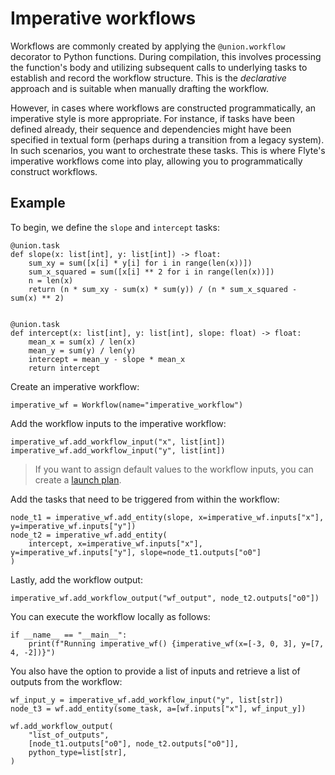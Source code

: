 # Imperative workflows

Workflows are commonly created by applying the `@union.workflow` decorator to Python functions.
During compilation, this involves processing the function's body and utilizing subsequent calls to
underlying tasks to establish and record the workflow structure. This is the *declarative* approach
and is suitable when manually drafting the workflow.

However, in cases where workflows are constructed programmatically, an imperative style is more appropriate.
For instance, if tasks have been defined already, their sequence and dependencies might have been specified in textual form (perhaps during a transition from a legacy system).
In such scenarios, you want to orchestrate these tasks.
This is where Flyte's imperative workflows come into play, allowing you to programmatically construct workflows.

## Example

To begin, we define the `slope` and `intercept` tasks:

```{code-block} python
@union.task
def slope(x: list[int], y: list[int]) -> float:
    sum_xy = sum([x[i] * y[i] for i in range(len(x))])
    sum_x_squared = sum([x[i] ** 2 for i in range(len(x))])
    n = len(x)
    return (n * sum_xy - sum(x) * sum(y)) / (n * sum_x_squared - sum(x) ** 2)


@union.task
def intercept(x: list[int], y: list[int], slope: float) -> float:
    mean_x = sum(x) / len(x)
    mean_y = sum(y) / len(y)
    intercept = mean_y - slope * mean_x
    return intercept
```

Create an imperative workflow:

```{code-block} python
imperative_wf = Workflow(name="imperative_workflow")
```

Add the workflow inputs to the imperative workflow:

```{code-block} python
imperative_wf.add_workflow_input("x", list[int])
imperative_wf.add_workflow_input("y", list[int])
```

> If you want to assign default values to the workflow inputs, you can create a [launch plan](../launch-plans/index.md).

Add the tasks that need to be triggered from within the workflow:

```{code-block} python
node_t1 = imperative_wf.add_entity(slope, x=imperative_wf.inputs["x"], y=imperative_wf.inputs["y"])
node_t2 = imperative_wf.add_entity(
    intercept, x=imperative_wf.inputs["x"], y=imperative_wf.inputs["y"], slope=node_t1.outputs["o0"]
)
```

Lastly, add the workflow output:

```{code-block} python
imperative_wf.add_workflow_output("wf_output", node_t2.outputs["o0"])
```

You can execute the workflow locally as follows:

```{code-block} python
if __name__ == "__main__":
    print(f"Running imperative_wf() {imperative_wf(x=[-3, 0, 3], y=[7, 4, -2])}")
```

You also have the option to provide a list of inputs and
retrieve a list of outputs from the workflow:

```{code-block} python
wf_input_y = imperative_wf.add_workflow_input("y", list[str])
node_t3 = wf.add_entity(some_task, a=[wf.inputs["x"], wf_input_y])

wf.add_workflow_output(
    "list_of_outputs",
    [node_t1.outputs["o0"], node_t2.outputs["o0"]],
    python_type=list[str],
)
```